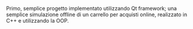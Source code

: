 Primo, semplice progetto implementato utilizzando Qt framework; una semplice simulazione offline di un carrello per acquisti online, realizzato in C++ e utilizzando la OOP. 
